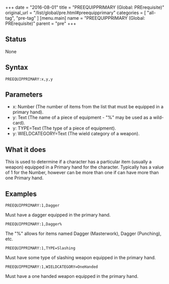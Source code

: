 +++
date = "2016-08-01"
title = "PREEQUIPPRIMARY (Global: PRErequisite)"
original_url = "/list/global/pre.html#preequipprimary"
categories = [ "all-tag", "pre-tag" ]
[menu.main]
    name = "PREEQUIPPRIMARY (Global: PRErequisite)"
    parent = "pre"
+++

## Status

None

## Syntax

`PREEQUIPPRIMARY:x,y,y`

## Parameters

-   x: Number (The number of items from the list that
    must be equipped in a primary hand).
-   y: Text (The name of a piece of equipment - "%" may
    be used as a wild-card).
-   y: TYPE=Text (The type of a piece of equipment).
-   y: WIELDCATEGORY=Text (The wield category of
    a weapon).



What it does
------------

This is used to determine if a character has a particular item (usually
a weapon) equipped in a Primary hand for the character. Typically has a
value of 1 for the Number, however can be more than one if can have more
than one Primary hand.

Examples
--------

`PREEQUIPPRIMARY:1,Dagger`

Must have a dagger equipped in the primary hand.

`PREEQUIPPRIMARY:1,Dagger%`

The "%" allows for items named Dagger (Masterwork), Dagger (Punching),
etc.

`PREEQUIPPRIMARY:1,TYPE=Slashing`

Must have some type of slashing weapon equipped in the primary hand.

`PREEQUIPPRIMARY:1,WIELDCATEGORY=OneHanded`

Must have a one handed weapon equipped in the primary hand.

